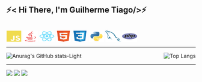 ## ⚡< Hi There, I'm Guilherme Tiago/>⚡

<div style="display: inline_block"><br>
  <img align="center" alt="Rafa-Js" height="30" width="40" src="https://raw.githubusercontent.com/devicons/devicon/master/icons/javascript/javascript-plain.svg">
  <img align="center" alt="Rafa-Ts" height="30" width="40" src="https://raw.githubusercontent.com/devicons/devicon/master/icons/java/java-plain.svg">
  <img align="center" alt="Rafa-React" height="30" width="40" src="https://raw.githubusercontent.com/devicons/devicon/master/icons/react/react-original.svg">
  <img align="center" alt="Rafa-HTML" height="30" width="40" src="https://raw.githubusercontent.com/devicons/devicon/master/icons/html5/html5-original.svg">
  <img align="center" alt="Rafa-CSS" height="30" width="40" src="https://raw.githubusercontent.com/devicons/devicon/master/icons/css3/css3-original.svg">
  <img align="center" alt="Rafa-Python" height="30" width="40" src="https://raw.githubusercontent.com/devicons/devicon/master/icons/python/python-original.svg">
  <img align="center" alt="Rafa" height="30" width="40" src="https://raw.githubusercontent.com/devicons/devicon/master/icons/mysql/mysql-original.svg">
  <img align="center" alt="Rafa" height="30" width="40" src="https://raw.githubusercontent.com/devicons/devicon/master/icons/php/php-original.svg">
</div>
<hr />

<div style="display: flex; flex-direction: row; justify-content: space-between; align-items: center;">
  <img src="https://github-readme-stats-azure-alpha-91.vercel.app/api?username=GuilhermeTiago22&show_icons=true&theme=dracula&locale=pt-br&custom_title=GuilhermeTiago22's_Stats" alt="Anurag's GitHub stats-Light" style="margin-right: 20px;" />
  <img src="https://github-readme-stats-azure-alpha-91.vercel.app/api/top-langs/?username=GabrielMarRib&hide_progress=false" alt="Top Langs" style="margin-left: 20px;" />
</div>

<hr />
<div> 
  <a href="https://www.instagram.com/guitiago_/" target="_blank"><img src="https://img.shields.io/badge/-Instagram-%23E4405F?style=for-the-badge&logo=instagram&logoColor=white" target="_blank"></a>
  <a href = "mailto:guilherme.tiago06@gmail.com"><img src="https://img.shields.io/badge/-Gmail-%23333?style=for-the-badge&logo=gmail&logoColor=white" target="_blank"></a>
  <a href="https://www.linkedin.com/in/gui-tiago06/" target="_blank"><img src="https://img.shields.io/badge/-LinkedIn-%230077B5?style=for-the-badge&logo=linkedin&logoColor=white" target="_blank"></a> 
  
</div>
